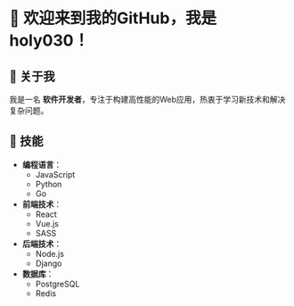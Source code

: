 # 👋 欢迎来到我的GitHub，我是 **holy030**！

## 👤 关于我
我是一名 **软件开发者**，专注于构建高性能的Web应用，热衷于学习新技术和解决复杂问题。

## 🔧 技能
- **编程语言**：
  - JavaScript
  - Python
  - Go
- **前端技术**：
  - React
  - Vue.js
  - SASS
- **后端技术**：
  - Node.js
  - Django
- **数据库**：
  - PostgreSQL
  - Redis
